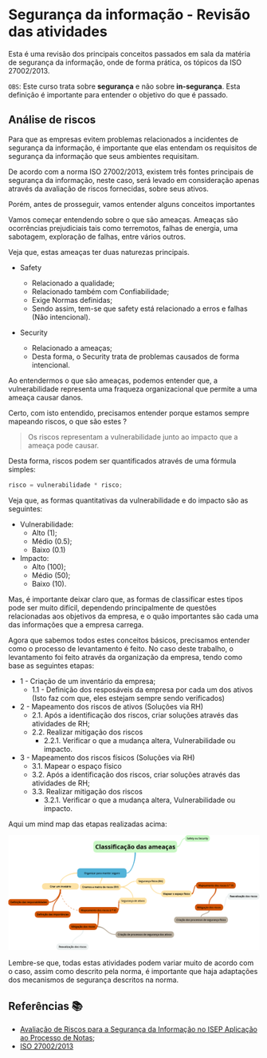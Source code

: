 # Segurança da informação - Revisão das atividades

<!-- Aviso de um marujo: Caso tenha de escolher entre prova e trabalho, escolha trabalho nesta matéria, ele acaba sendo mais interessante-->

Esta é uma revisão dos principais conceitos passados em sala da matéria de segurança da informação, onde de forma prática, os tópicos da ISO 27002/2013.

`OBS`: Este curso trata sobre **segurança** e não sobre **in-segurança**. Esta definição é importante para entender o objetivo do que é passado.

## Análise de riscos

Para que as empresas evitem problemas relacionados a incidentes de segurança da informação, é importante que elas entendam os requisitos de segurança da informação que seus ambientes requisitam.

De acordo com a norma ISO 27002/2013, existem três fontes principais de segurança da informação, neste caso, será levado em consideração apenas através da avaliação de riscos fornecidas, sobre seus ativos.

Porém, antes de prosseguir, vamos entender alguns conceitos importantes

Vamos começar entendendo sobre o que são ameaças. Ameaças são ocorrências prejudiciais tais como terremotos, falhas de energia, uma sabotagem, exploração de falhas, entre vários outros. 

Veja que, estas ameaças ter duas naturezas principais.

- Safety
    - Relacionado a qualidade;
    - Relacionado também com Confiabilidade;
    - Exige Normas definidas;
    - Sendo assim, tem-se que safety está relacionado a erros e falhas (Não intencional).

- Security
    - Relacionado a ameaças;
    - Desta forma, o Security trata de problemas causados de forma intencional.

<!-- 1.Security:Medidas,ações contra coisas desagradáveis,perigosas,inesperadas(crimes,acidentes,etc).

A. National security:Segurança nacional
B. Security measures:Medidas de segurança
C. Maximum security prison:Prisão de segurança máxima
D. Job security:Segurança de não perder o emprego
E. Financial security:Segurança financeira(não faltar dinheiro)

2.Safety:Refere-se na maioria dos casos à proteção das pessoas do perigo.Estar livre de situações de risco,ou não oferecer isco.

A. The safety of students.(A segurança dos alunos.)
B. We are in safety.(Estamos seguros,fora de perigo.)
C. Safety of genetically-modified foods.(Segurança que os alimentos genéticamente modificados oferece.) -->

Ao entendermos o que são ameaças, podemos entender que, a vulnerabilidade representa uma fraqueza organizacional que permite a uma ameaça causar danos.

Certo, com isto entendido, precisamos entender porque estamos sempre mapeando riscos, o que são estes ?

> Os riscos representam a vulnerabilidade junto ao impacto que a ameaça pode causar.

Desta forma, riscos podem ser quantificados através de uma fórmula simples:

```js
risco = vulnerabilidade * risco;
```

Veja que, as formas quantitativas da vulnerabilidade e do impacto são as seguintes:

- Vulnerabilidade:
    - Alto (1);
    - Médio (0.5);
    - Baixo (0.1)
- Impacto:
    - Alto (100);
    - Médio (50); 
    - Baixo (10).

Mas, é importante deixar claro que, as formas de classificar estes tipos pode ser muito difícil, dependendo principalmente de questões relacionadas aos objetivos da empresa, e o quão importantes são cada uma das informações que a empresa carrega.

Agora que sabemos todos estes conceitos básicos, precisamos entender como o processo de levantamento é feito. No caso deste trabalho, o levantamento foi feito através da organização da empresa, tendo como base as seguintes etapas:

- 1 - Criação de um inventário da empresa;
    - 1.1 - Definição dos resposáveis da empresa por cada um dos ativos (Isto faz com que, eles estejam sempre sendo verificados)
- 2 - Mapeamento dos riscos de ativos (Soluções via RH)
    - 2.1. Após a identificação dos riscos, criar soluções através das atividades de RH;
    - 2.2. Realizar mitigação dos riscos
        - 2.2.1. Verificar o que a mudança altera, Vulnerabilidade ou impacto.
- 3 - Mapeamento dos riscos físicos (Soluções via RH)  
    - 3.1. Mapear o espaço físico
    - 3.2. Após a identificação dos riscos, criar soluções através das atividades de RH;
    - 3.3. Realizar mitigação dos riscos
        - 3.2.1. Verificar o que a mudança altera, Vulnerabilidade ou impacto.

Aqui um mind map das etapas realizadas acima:

![mindMapSec](mind_map.png)

Lembre-se que, todas estas atividades podem variar muito de acordo com o caso, assim como descrito pela norma, é importante que haja adaptações dos mecanismos de segurança descritos na norma.

## Referências :books:

- [Avaliação de Riscos para a Segurança da Informação no ISEP Aplicação ao Processo de Notas](https://core.ac.uk/download/pdf/47142493.pdf);
- [ISO 27002/2013]()